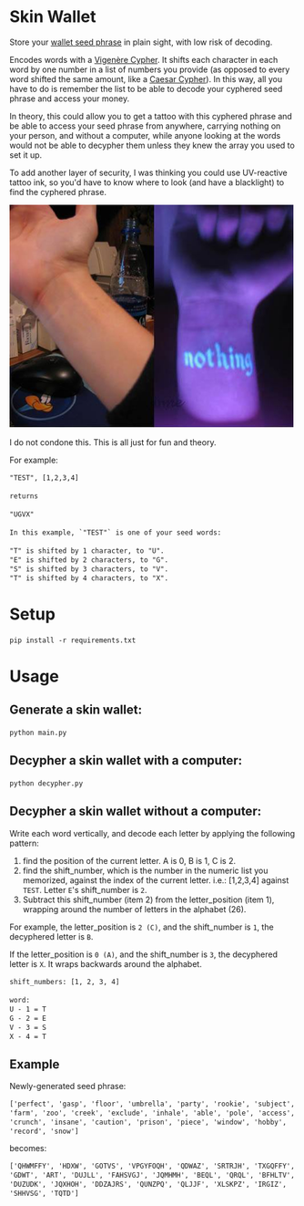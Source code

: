 Skin Wallet
====

Store your [wallet seed phrase](https://unchained.com/blog/what-is-a-bitcoin-seed-phrase/) in plain sight, with low risk of decoding.

Encodes words with a [Vigenère Cypher](https://en.wikipedia.org/wiki/Vigen%C3%A8re_cipher). It shifts each character in each word by one number in a list of numbers you provide (as opposed to every word shifted the same amount, like a [Caesar Cypher](https://en.wikipedia.org/wiki/Caesar_cipher)). In this way, all you have to do is remember the list to be able to decode your cyphered seed phrase and access your money. 

In theory, this could allow you to get a tattoo with this cyphered phrase and be able to access your seed phrase from anywhere, carrying nothing on your person, and without a computer, while anyone looking at the words would not be able to decypher them unless they knew the array you used to set it up.

To add another layer of security, I was thinking you could use UV-reactive tattoo ink, so you'd have to know where to look (and have a blacklight) to find the cyphered phrase.

![UV Tattoo Ink](./images/blacklight_tattoo.jpeg)

I do not condone this. This is all just for fun and theory.

For example:

```
"TEST", [1,2,3,4]

returns

"UGVX"

In this example, `"TEST"` is one of your seed words:

"T" is shifted by 1 character, to "U".
"E" is shifted by 2 characters, to "G".
"S" is shifted by 3 characters, to "V".
"T" is shifted by 4 characters, to "X".
```

Setup
====
`pip install -r requirements.txt`


Usage
====

Generate a skin wallet:
----

`python main.py`


Decypher a skin wallet with a computer:
----
`python decypher.py`

Decypher a skin wallet without a computer:
----

Write each word vertically, and decode each letter by applying the following pattern:


1) find the position of the current letter. A is 0, B is 1, C is 2. 
2) find the shift_number, which is the number in the numeric list you memorized, against the index of the current letter. i.e.: [1,2,3,4] against `TEST`. Letter `E`'s shift_number is `2`.
3) Subtract this shift_number (item 2) from the letter_position (item 1), wrapping around the number of letters in the alphabet (26). 

For example, the letter_position is `2 (C)`, and the shift_number is `1`, the decyphered letter is `B`. 

If the letter_position is `0 (A)`, and the shift_number is `3`, the decyphered letter is `X`. It wraps backwards around the alphabet.

```
shift_numbers: [1, 2, 3, 4]

word:
U - 1 = T
G - 2 = E
V - 3 = S
X - 4 = T
```



Example
----

Newly-generated seed phrase:
```
['perfect', 'gasp', 'floor', 'umbrella', 'party', 'rookie', 'subject', 'farm', 'zoo', 'creek', 'exclude', 'inhale', 'able', 'pole', 'access', 'crunch', 'insane', 'caution', 'prison', 'piece', 'window', 'hobby', 'record', 'snow']
```

becomes:
```
['QHWMFFY', 'HDXW', 'GOTVS', 'VPGYFOQH', 'QDWAZ', 'SRTRJH', 'TXGQFFY', 'GDWT', 'ART', 'DUJLL', 'FAHSVGJ', 'JQMHMH', 'BEQL', 'QRQL', 'BFHLTV', 'DUZUDK', 'JQXHOH', 'DDZAJRS', 'QUNZPQ', 'QLJJF', 'XLSKPZ', 'IRGIZ', 'SHHVSG', 'TQTD']
```